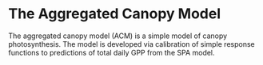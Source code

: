# The Aggregated Canopy Model

The aggregated canopy model (ACM) is a simple model of canopy photosynthesis. The model is developed via calibration of simple response functions to predictions of total daily GPP from the SPA model. 
